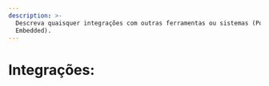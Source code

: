 ```yaml
---
description: >-
  Descreva quaisquer integrações com outras ferramentas ou sistemas (Power BI
  Embedded).
---
```


# Integrações:


